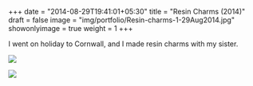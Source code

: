 +++
date = "2014-08-29T19:41:01+05:30"
title = "Resin Charms (2014)"
draft = false
image = "img/portfolio/Resin-charms-1-29Aug2014.jpg"
showonlyimage = true
weight = 1
+++

I went on holiday to Cornwall, and I made resin charms with my sister. 

<!--more-->

![](/img/portfolio/Resin-charms-1-29Aug2014.jpg)

![](/img/portfolio/Resin-charms-2-29Aug2014.jpg)